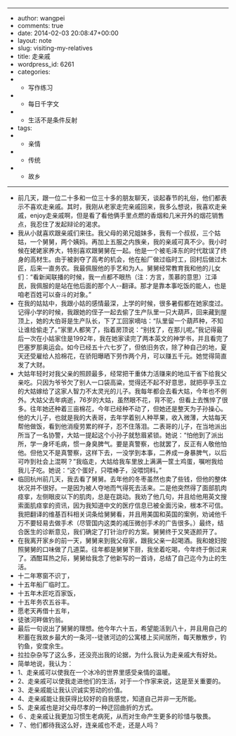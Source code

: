 - ---
- author: wangpei
- comments: true
- date: 2014-02-03 20:08:47+00:00
- layout: note
- slug: visiting-my-relatives
- title: 走亲戚
- wordpress_id: 6261
- categories:
- - 写作练习
- - 每日千字文
- - 生活不是条件反射
- tags:
- - 亲情
- - 传统
- - 故乡
- ---
- 前几天，跟一位二十多和一位三十多的朋友聊天，谈起春节的礼俗，他们都表示不喜欢走亲戚。其时，我刚从老家走完亲戚回来，我多么想说，我喜欢走亲戚，enjoy走亲戚啊，但是看了看他俩手里点燃的香烟和几米开外的烟花销售点，我忍住了发起辩论的渴求。
- 我从小就喜欢跟亲戚们来往。我父母的弟兄姐妹多，我有一个叔叔，三个姑姑，一个舅舅，两个姨妈。再加上五服之内族亲，我的亲戚可真不少。我小时候在姥姥家养大，特别喜欢跟舅舅在一起。他是一个被毛泽东的时代耽误了终身的高材生。由于被剥夺了高考的机会，他在船厂做过临时工，回村后做过木匠，后来一直务农。我最佩服他的手艺和为人。舅舅经常教育我和他的儿女们：“看新闻联播的时候，我一点都不眼热（注：方言，羡慕的意思）江泽民，我佩服的是站在他后面的那个人--翻译。那才是靠本事吃饭的能人，也是咱老百姓可以奋斗的对象。”
- 在我的姑姑中，我跟小姑的感情最深，上学的时候，很多暑假都在她家度过。记得小学的时候，我跟她的侄子一起去偷了生产队里一只大葫芦，回来藏到屋顶上，她的大伯哥是生产队长，下了工回家嘀咕：“队里留一个葫芦种，不知让谁给偷走了。”家里人都笑了，指着房顶说：“别找了，在那儿呢。”我记得最后一次在小姑家住是1992年，我在她家读完了两本英文的神学书，并且看完了巴塞罗那奥运会。如今已经五十六七岁了，但依旧务农，除了种自己的地，夏天还受雇给人拾棉花，在骄阳曝晒下劳作两个月，可以赚五千元。她觉得简直发了大财。
- 大姑年轻时对我父亲的照顾最多，经常把干重体力活赚来的地瓜干省下给我父亲吃。只因为爷爷欠了别人一口袋高粱，觉得还不起不好意思，就把亭亭玉立的大姑嫁给了这家人智力不太灵光的儿子。我每年都会去看大姑，今年也不例外。大姑父去年病逝，76岁的大姑，虽然眼不花，背不驼，但看上去憔悴了很多。往年她还种着三亩棉花，今年已经种不动了，但她还是整天为子孙操心。他的大儿子，也就是我的大表哥，去年学着别人种苹果，收入微薄，大姑每天帮他做饭，看到他消瘦劳累的样子，忍不住落泪。二表哥的儿子，在当地派出所当了一名协警，大姑一提起这个小孙子就愁眉紧锁。她说：“怕他到了派出所，学一身坏毛病，惯一身臭脾气。要是真警察，也就罢了，反正有人敬他怕他。但他又不是真警察，这样下去，一没学到本事，二养成一身暴脾气，以后可咋到社会上混啊？”我临走，大姑给我车里放上满满一筐土鸡蛋，嘱咐我给我儿子吃。她说：“这个蛋好，只喂棒子，没喂饲料。”
- 临回杭州前几天，我去看了舅舅。去年他的冬枣虽然也卖了些钱，但他的整体状况并不很好。一是因为被人夺地而气得死去活来。二是他突然得了面部肌肉痉挛，左侧眼皮以下的肌肉，总是在跳动。我劝了他几句，并且给他用英文搜索面肌痉挛的资讯，因为我知道中文的医疗信息已被全面污染，根本不可信。我把翻译的维基百科相关词条给舅舅看，并且用美国和英国的案例，劝诫他千万不要轻易去做手术（尽管国内这类的减压微创手术的广告很多。）最终，结合医生的诊断意见，我们确定了打针治疗的方案。舅舅终于又笑逐颜开了。
- 在我离开家乡的前一天，舅舅来到我父母家，跟我父亲一起喝酒。我和媳妇按照舅舅的口味做了几道菜。往年都是舅舅下厨，我坐着吃喝，今年终于倒过来了。酒酣耳热之际，舅舅给我念了他新写的一首诗，总结了自己迄今为止的生活。
- 十二年寒窗不识丁，
- 十五年船厂临时工。
- 十五年木匠吃百家饭，
- 十五年务农五谷丰。
- 愿老天再借十五年，
- 徒骇河畔做钓翁。
- 最后一句说出了舅舅的理想。他今年六十五，希望能活到八十，并且用自己的积蓄在我故乡最大的一条河--徒骇河边的公寓楼上买间居所，每天散散步，钓钓鱼，安度余生。
- 拉拉杂杂写了这么多，还没亮出我的论据，为什么我认为走亲戚大有好处。
- 简单地说，我认为：
- 1、走亲戚可以使我在一个冰冷的世界里感受亲情的温暖。
- 2、走亲戚可以使我走进他们的生活，对于一个作家来说，这是至关重要的。
- 3、走亲戚能让我认识诚实劳动的价值。
- 4、走亲戚能让我获得比较好的自我感觉，知道自己并非一无所能。
- 5、走亲戚也是对父母尽孝的一种迂回曲折的方式。
- ６、走亲戚让我更加习惯生老病死，从而对生命产生更多的珍惜与敬畏。
- ７、他们都待我这么好，连亲戚也不走，还是人吗？
